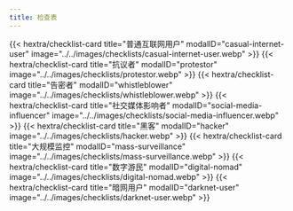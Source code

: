 ```yaml
---
title: 检查表
---
```

<div class="checklist-grid">
    {{< hextra/checklist-card title="普通互联网用户" modalID="casual-internet-user" image="../../images/checklists/casual-internet-user.webp" >}}
    {{< hextra/checklist-card title="抗议者" modalID="protestor" image="../../images/checklists/protestor.webp" >}}
    {{< hextra/checklist-card title="告密者" modalID="whistleblower" image="../../images/checklists/whistleblower.webp" >}}
    {{< hextra/checklist-card title="社交媒体影响者" modalID="social-media-influencer" image="../../images/checklists/social-media-influencer.webp" >}}
    {{< hextra/checklist-card title="黑客" modalID="hacker" image="../../images/checklists/hacker.webp" >}}
    {{< hextra/checklist-card title="大规模监控" modalID="mass-surveillance" image="../../images/checklists/mass-surveillance.webp" >}}
    {{< hextra/checklist-card title="数字游民" modalID="digital-nomad" image="../../images/checklists/digital-nomad.webp" >}}
    {{< hextra/checklist-card title="暗网用户" modalID="darknet-user" image="../../images/checklists/darknet-user.webp" >}}
</div>